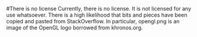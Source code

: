 #There is no license
Currently, there is no license.  It is not licensed for any use whatsoever.
There is a high likelihood that bits and pieces have been copied and pasted
from StackOverflow.  In particular, opengl.png is an image of the OpenGL logo
borrowed from khronos.org.

